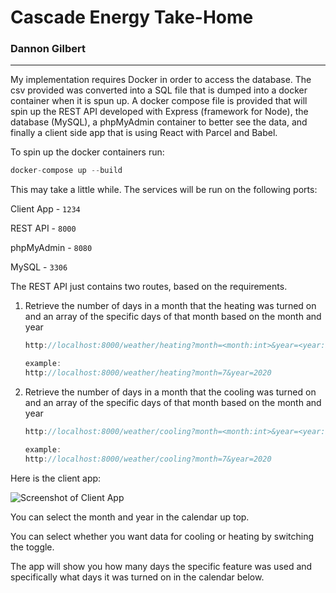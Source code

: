 # Cascade Energy Take-Home

### Dannon Gilbert

---

My implementation requires Docker in order to access the database. The csv provided was converted into a SQL file that is dumped into a docker container when it is spun up. A docker compose file is provided that will spin up the REST API developed with Express (framework for Node), the database (MySQL), a phpMyAdmin container to better see the data, and finally a client side app that is using React with Parcel and Babel. 

To spin up the docker containers run:

```c
docker-compose up --build
```

This may take a little while. The services will be run on the following ports:

Client App - `1234`

REST API - `8000`

phpMyAdmin - `8080`

MySQL - `3306`

The REST API just contains two routes, based on the requirements.

1. Retrieve the number of days in a month that the heating was turned on and an array of the specific days of that month based on the month and year

    ```jsx
    http://localhost:8000/weather/heating?month=<month:int>&year=<year:int>

    example:
    http://localhost:8000/weather/heating?month=7&year=2020
    ```

2. Retrieve the number of days in a month that the cooling was turned on and an array of the specific days of that month based on the month and year

    ```jsx
    http://localhost:8000/weather/cooling?month=<month:int>&year=<year:int>

    example:
    http://localhost:8000/weather/cooling?month=7&year=2020
    ```

Here is the client app:

![Screenshot of Client App](https://i.ibb.co/gzNn174/image-4.png)

You can select the month and year in the calendar up top. 

You can select whether you want data for cooling or heating by switching the toggle.

The app will show you how many days the specific feature was used and specifically what days it was turned on in the calendar below.
